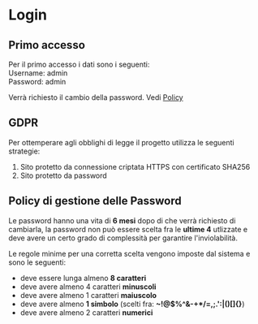 # Login

## Primo accesso

Per il primo accesso i dati sono i seguenti:  
Username: admin  
Password: admin

Verrà richiesto il cambio della password. Vedi [Policy](./#policy-di-gestione-delle-password)

## GDPR

Per ottemperare agli obblighi di legge il progetto utilizza le seguenti strategie:

1. Sito protetto da connessione criptata HTTPS con certificato SHA256
2. Sito protetto da password

## Policy di gestione delle Password

Le password hanno una vita di **6 mesi** dopo di che verrà richiesto di cambiarla, la password non può essere scelta fra le **ultime 4** utlizzate e deve avere un certo grado di complessità per garantire l'inviolabilità. 

Le regole minime per una corretta scelta vengono imposte dal sistema e sono le seguenti: 

* deve essere lunga almeno **8 caratteri**
* deve avere almeno 4 caratteri **minuscoli**
* deve avere almeno 1 caratteri **maiuscolo**
* deve avere almeno **1 simbolo** \(scelti fra: **~!@$%^&\-+\*/=,;.':\|\(\)\[\]{}**\)
* deve avere almeno 2 caratteri **numerici**

